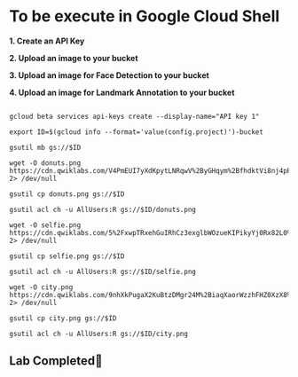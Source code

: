 # **To be execute in Google Cloud Shell**

**1. Create an API Key**

**2. Upload an image to your bucket**

**3. Upload an image for Face Detection to your bucket**

**4. Upload an image for Landmark Annotation to your bucket**

```

gcloud beta services api-keys create --display-name="API key 1"

export ID=$(gcloud info --format='value(config.project)')-bucket

gsutil mb gs://$ID

wget -O donuts.png https://cdn.qwiklabs.com/V4PmEUI7yXdKpytLNRqwV%2ByGHqym%2BfhdktVi8nj4pPs%3D 2> /dev/null

gsutil cp donuts.png gs://$ID

gsutil acl ch -u AllUsers:R gs://$ID/donuts.png

wget -O selfie.png https://cdn.qwiklabs.com/5%2FxwpTRxehGuIRhCz3exglbWOzueKIPikyYj0Rx82L0%3D 2> /dev/null

gsutil cp selfie.png gs://$ID

gsutil acl ch -u AllUsers:R gs://$ID/selfie.png

wget -O city.png https://cdn.qwiklabs.com/9nhXkPugaX2KuBtzDMgr24M%2BiaqXaorWzzhFHZ0XzX8%3D 2> /dev/null

gsutil cp city.png gs://$ID

gsutil acl ch -u AllUsers:R gs://$ID/city.png
```

## Lab Completed🎉